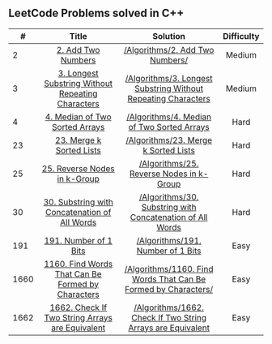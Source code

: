 ## LeetCode Problems solved in C++

| # | Title | Solution | Difficulty |
| - |:-----:|:--------:|:----------:|
| 2|[2. Add Two Numbers](https://leetcode.com/problems/add-two-numbers/)|[/Algorithms/2. Add Two Numbers/](https://github.com/PabloMorer/LeetCode/tree/main/Algorithms/2.%20Add%20Two%20Numbers)| Medium
| 3|[3. Longest Substring Without Repeating Characters](https://leetcode.com/problems/add-two-numbers/)|[/Algorithms/3. Longest Substring Without Repeating Characters](https://github.com/PabloMorer/LeetCode/tree/main/Algorithms/3.%20Longest%20Substring%20Without%20Repeating%20Characters)| Medium
| 4|[4. Median of Two Sorted Arrays](https://leetcode.com/problems/median-of-two-sorted-arrays/)|[/Algorithms/4. Median of Two Sorted Arrays](https://github.com/PabloMorer/LeetCode/tree/main/Algorithms/4.%20Median%20of%20Two%20Sorted%20Arrays)| Hard
| 23|[23. Merge k Sorted Lists](https://leetcode.com/problems/merge-k-sorted-lists/)|[/Algorithms/23. Merge k Sorted Lists](https://github.com/PabloMorer/LeetCode/blob/main/Algorithms/23.%20Merge%20k%20Sorted%20Lists/23_Merge_k_Sorted_lists.cpp) | Hard
| 25|[25. Reverse Nodes in k-Group](https://leetcode.com/problems/reverse-nodes-in-k-group/)|[/Algorithms/25. Reverse Nodes in k-Group](https://github.com/PabloMorer/LeetCode/tree/main/Algorithms/25.%20Reverse%20Nodes%20in%20k-Group) | Hard
| 30|[30. Substring with Concatenation of All Words](https://leetcode.com/problems/substring-with-concatenation-of-all-words/)|[/Algorithms/30. Substring with Concatenation of All Words](https://github.com/PabloMorer/LeetCode/tree/main/Algorithms/30.%20Substring%20with%20Concatenation%20of%20All%20Words) | Hard
| 191|[191. Number of 1 Bits](https://leetcode.com/problems/number-of-1-bits/)|[/Algorithms/191. Number of 1 Bits](https://github.com/PabloMorer/LeetCode/tree/main/Algorithms/) | Easy
|1660|[1160. Find Words That Can Be Formed by Characters](https://leetcode.com/problems/find-words-that-can-be-formed-by-characters/)|[/Algorithms/1160. Find Words That Can Be Formed by Characters/](https://github.com/PabloMorer/LeetCode/tree/main/Algorithms/1160.%20Find%20Words%20That%20Can%20Be%20Formed%20by%20Characters)| Easy
|1662|[1662. Check If Two String Arrays are Equivalent](https://leetcode.com/problems/check-if-two-string-arrays-are-equivalent/)|[/Algorithms/1662. Check If Two String Arrays are Equivalent](https://github.com/PabloMorer/LeetCode/tree/main/Algorithms/1662.%20Check%20If%20Two%20String%20Arrays%20are%20Equivalent) | Easy

